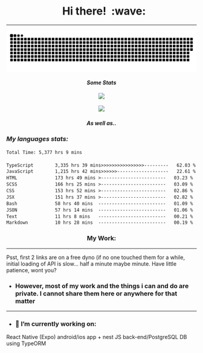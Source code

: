 <h1 align="center">&nbsp; Hi there!&nbsp; :wave:  </h1>

<!--<p align="center"><img src="https://media.giphy.com/media/dzaUX7CAG0Ihi/giphy.gif" /></p> -->
<!--<h1 align="center">My name is Dimi and I am a Full Stack Software Engineer,</h1> -->
<!--<p align="center">with years of experience in many aspects of software development. I like functional programming, clean and resuable code and performance. I'm also pretty lazy, so I always look for the simplest possible solution. And by pretty lazy I mean <a name="dangerous" href="https://ibb.co/chR58X9/">this</a> kind of lazy.</p> -->

<hr/>

<div align="center">
<!--   <picture> -->
    <img align="center" alt="github-snake" src="https://raw.githubusercontent.com/sineastra/sineastra/output/github-contribution-grid-snake-dark.svg" />
<!--   </picture> -->
</div>

<h4 align="center"><i>Some Stats</i></h4>

<p align="center"><img src="https://komarev.com/ghpvc/?username=sineastra"></img></p>

<div align="center">
  <img height="180em"  src="https://github-readme-streak-stats.herokuapp.com/?user=sineastra&theme=gotham&hide_border=true" />
  <!-- <img height="180em" src="https://github-readme-stats.vercel.app/api?username=Sineastra&show_icons=true&theme=gotham&include_all_commits=true&count_private=true&show_icons=true"/>  -->
</div>

<h4 align="center"><i>As well as..</i></h4>
<h3><i>My languages stats:</i></h3>

<!--START_SECTION:waka-->

```txt
Total Time: 5,377 hrs 9 mins

TypeScript        3,335 hrs 39 mins>>>>>>>>>>>>>>>>---------   62.03 %
JavaScript        1,215 hrs 42 mins>>>>>>-------------------   22.61 %
HTML              173 hrs 49 mins >------------------------   03.23 %
SCSS              166 hrs 25 mins >------------------------   03.09 %
CSS               153 hrs 52 mins >------------------------   02.86 %
JSX               151 hrs 37 mins >------------------------   02.82 %
Bash              58 hrs 40 mins  -------------------------   01.09 %
JSON              57 hrs 14 mins  -------------------------   01.06 %
Text              11 hrs 8 mins   -------------------------   00.21 %
Markdown          10 hrs 28 mins  -------------------------   00.19 %
```

<!--END_SECTION:waka-->


<h3 align="center">My Work: </h3>

<hr>

Psst, first 2 links are on a free dyno (if no one touched them for a while, initial loading of API is slow... half a minute maybe minute. Have little patience, wont you?

<!-- - ### **Shopy (Angular)** - <a name="shopy" href="https://angular-bice-theta.vercel.app/">Link</a> -->

<!-- - ### **Nameri.bg (ReactJS)** - <a name="nameri.bg" href="https://nameri-bg.vercel.app">Link</a> -->

<!-- - ### **Screenmood Extension** - <a name="ScreenmoodExtension" href="https://chrome.google.com/webstore/detail/screenmood-%E2%80%94-screen-captu/gneepehahiglangakfifnpdlppijdkck">Also leg extension.</a> -->

<!-- - ### **Screenmood NextJS WebSite** - <a name="Screenmood" href="https://app.screenmood.com">Bear.</a> -->

<!-- - ### **Gauzy Teams** - <a name="gauzyTeams" href="https://app.ever.team/auth/passcode">Link</a> -->

<!-- - ### **Aimfina.com** - <a name="aimfina" href="https://aimfina.com">Link</a> -->

<!-- - ### **Ever Rec** - <a name="everRec" href="https://github.com/ever-co/ever-rec">Link</a> - Core part of this project, have like 33% of the project written by me.--> 

-  ### **However, most of my work and the things i can and do are private. I cannot share them here or anywhere for that matter**

<hr/>

-  <h3>🔭 I’m currently working on:
  React Native (Expo) android/ios app + nest JS back-end/PostgreSQL DB using TypeORM
